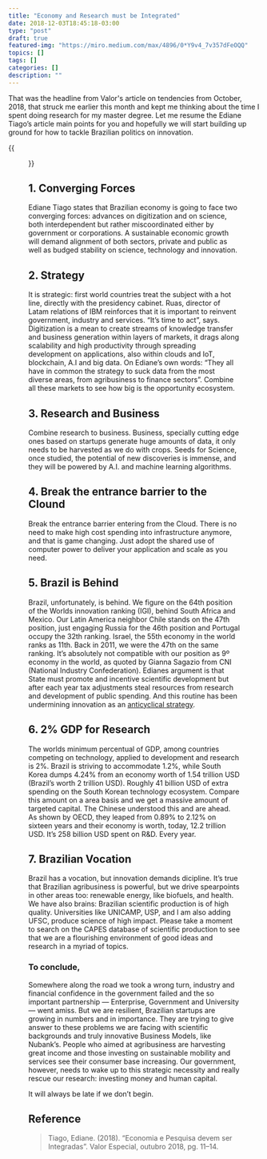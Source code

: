 ```yaml
---
title: "Economy and Research must be Integrated"
date: 2018-12-03T18:45:18-03:00
type: "post"
draft: true
featured-img: "https://miro.medium.com/max/4896/0*Y9v4_7v357dFeOQQ"
topics: []
tags: []
categories: []
description: ""
---
```


That was the headline from Valor's article on tendencies from October, 2018, that struck me earlier this month and kept me thinking about the time I spent doing research for my master degree. Let me resume the Ediane Tiago’s article main points for you and hopefully we will start building up ground for how to tackle Brazilian politics on innovation.

<!-- !more -->

{{<figure src="https://miro.medium.com/max/4896/0*Y9v4_7v357dFeOQQ" title="">}}

## 1. Converging Forces

Ediane Tiago states that Brazilian economy is going to face two converging forces: advances on digitization and on science, both interdependent but rather miscoordinated either by government or corporations. A sustainable economic growth will demand alignment of both sectors, private and public as well as budged stability on science, technology and innovation.

## 2. Strategy

It is strategic: first world countries treat the subject with a hot line, directly with the presidency cabinet. Ruas, director of Latam relations of IBM reinforces that it is important to reinvent government, industry and services. “It’s time to act”, says. Digitization is a mean to create streams of knowledge transfer and business generation within layers of markets, it drags along scalability and high productivity through spreading development on applications, also within clouds and IoT, blockchain, A.I and big data. On Ediane’s own words: “They all have in common the strategy to suck data from the most diverse areas, from agribusiness to finance sectors”. Combine all these markets to see how big is the opportunity ecosystem.

## 3. Research and Business

Combine research to business. Business, specially cutting edge ones based on startups generate huge amounts of data, it only needs to be harvested as we do with crops. Seeds for Science, once studied, the potential of new discoveries is immense, and they will be powered by A.I. and machine learning algorithms.

## 4. Break the entrance barrier to the Clound

Break the entrance barrier entering from the Cloud. There is no need to make high cost spending into infrastructure anymore, and that is game changing. Just adopt the shared use of computer power to deliver your application and scale as you need.

## 5. Brazil is Behind

Brazil, unfortunately, is behind. We figure on the 64th position of the Worlds innovation ranking (IGI), behind South Africa and Mexico. Our Latin America neighbor Chile stands on the 47th position, just engaging Russia for the 46th position and Portugal occupy the 32th ranking. Israel, the 55th economy in the world ranks as 11th. Back in 2011, we were the 47th on the same ranking. It’s absolutely not compatible with our position as 9º economy in the world, as quoted by Gianna Sagazio from CNI (National Industry Confederation). Edianes argument is that State must promote and incentive scientific development but after each year tax adjustments steal resources from research and development of public spending. And this routine has been undermining innovation as an [anticyclical strategy](https://www.cepal.org/noticias/articulos/1/5471/anticyclical-ros-marzo25.pdf).

## 6. 2% GDP for Research

The worlds minimum percentual of GDP, among countries competing on technology, applied to development and research is 2%. Brazil is striving to accommodate 1.2%, while South Korea dumps 4.24% from an economy worth of 1.54 trillion USD (Brazil’s worth 2 trillion USD). Roughly 41 billion USD of extra spending on the South Korean technology ecosystem. Compare this amount on a area basis and we get a massive amount of targeted capital. The Chinese understood this and are ahead. As shown by OECD, they leaped from 0.89% to 2.12% on sixteen years and their economy is worth, today, 12.2 trillion USD. It’s 258 billion USD spent on R&D. Every year.

## 7. Brazilian Vocation

Brazil has a vocation, but innovation demands dicipline. It’s true that Brazilian agribusiness is powerful, but we drive spearpoints in other areas too: renewable energy, like biofuels, and health. We have also brains: Brazilian scientific production is of high quality. Universities like UNICAMP, USP, and I am also adding UFSC, produce science of high impact. Please take a moment to search on the CAPES database of scientific production to see that we are a flourishing environment of good ideas and research in a myriad of topics.

### To conclude,

Somewhere along the road we took a wrong turn, industry and financial confidence in the government failed and the so important partnership — Enterprise, Government and University — went amiss. But we are resilient, Brazilian startups are growing in numbers and in importance. They are trying to give answer to these problems we are facing with scientific backgrounds and truly innovative Business Models, like Nubank’s. People who aimed at agribusiness are harvesting great income and those investing on sustainable mobility and services see their consumer base increasing. Our government, however, needs to wake up to this strategic necessity and really rescue our research: investing money and human capital.

It will always be late if we don’t begin.

## Reference

> Tiago, Ediane. (2018). “Economia e Pesquisa devem ser Integradas”. Valor Especial, outubro 2018, pg. 11–14.
